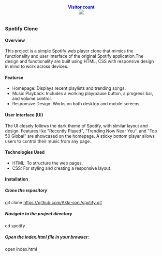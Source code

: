 <p align="center">
  <b style="color: blue;  ">Visitor count</b>
  <br>
  <a style="" href="https://github.com/Akki-soni">
  <img src="https://komarev.com/ghpvc/?username=akki-soni&label=Profile%20views&color=0e75b6&style=flat" />
  </a>
</p>
<p align="center"> <a href="https://twitter.com/" target="blank"><img src="https://img.shields.io/twitter/follow/?logo=twitter&style=for-the-badge" alt="" /></a> </p>

### Spotify Clone ###

#### Overview ####
This project is a simple Spotify web player clone that mimics the functionality and user interface of the original Spotify application.The design and functionality are built using HTML, CSS with responsive design in mind to work across devices.

#### Featurse ####
- Homepage: Displays recent playlists and trending songs.
- Music Playback: Includes a working play/pause button, a progress bar, and volume control.
- Responsive Design: Works on both desktop and mobile screens.

#### User Interface (UI) ####
The UI closely follows the dark theme of Spotify, with similar layout and design. Features like "Recently Played", "Trending Now Near You", and "Top 50 Global" are showcased on the homepage. A sticky bottom player allows users to control their music from any page.

#### Technologies Used ####
- HTML: To structure the web pages.
- CSS: For styling and creating a responsive layout.

#### Installation ####
##### Clone the repository ######
git clone https://github.com/Akki-soni/spotify.git
##### Navigate to the project directory #####
cd spotify
##### Open the index.html file in your browser: #####
open index.html

